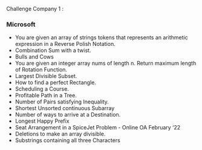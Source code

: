 Challenge Company 1 : <h3>Microsoft </h3>

<ul>
<li>You are given an array of strings tokens that represents an arithmetic expression in a Reverse Polish Notation.</li>
<li>Combination Sum with a twist.</li>
<li>Bulls and Cows</li>
<li>You are given an integer array nums of length n. Return maximum length of Rotation Function.</li>
<li>Largest Divisible Subset.</li>
<li>How to find a perfect Rectangle.</li>
<li>Scheduling a Course.</li>
<li>Profitable Path in a Tree.</li>
<li>Number of Pairs satisfying Inequality.</li>
<li>Shortest Unsorted continuous Subarray</li>
<li>Number of ways to arrive at a Destination.</li>
<li>Longest Happy Prefix</li>
<li>Seat Arrangement in a SpiceJet Problem - Online OA February ‘22</li>
<li>Deletions to make an array divisible.</li>
<li>Substrings containing all three Characters</li>
</ul>
